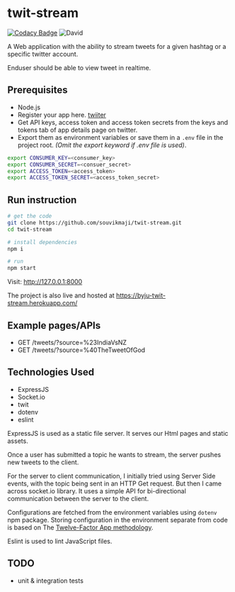 # twit-stream

[![Codacy Badge](https://api.codacy.com/project/badge/Grade/deb85e8f8e6c45929d53a7a96c18621f)](https://www.codacy.com/manual/souvikmaji/twit-stream?utm_source=github.com&amp;utm_medium=referral&amp;utm_content=souvikmaji/twit-stream&amp;utm_campaign=Badge_Grade)
![David](https://img.shields.io/david/souvikmaji/twit-stream)

A Web application with the ability to stream tweets for a given hashtag or a specific twitter account.

Enduser should be able to view tweet in realtime.

## Prerequisites

* Node.js
* Register your app here. [twiiter](https://apps.twitter.com/app/new)
* Get API keys, access token and access token secrets from the keys and tokens tab of app details page on twitter.
* Export them as environment variables or save them in a `.env` file in the project root. *(Omit the export keyword if .env file is used)*.

```sh
export CONSUMER_KEY=<consumer_key>
export CONSUMER_SECRET=<consuer_secret>
export ACCESS_TOKEN=<access_token>
export ACCESS_TOKEN_SECRET=<access_token_secret>
```

## Run instruction

```sh
# get the code
git clone https://github.com/souvikmaji/twit-stream.git
cd twit-stream

# install dependencies
npm i

# run
npm start
```

Visit: <http://127.0.0.1:8000>

The project is also live and hosted at <https://byju-twit-stream.herokuapp.com/>

## Example pages/APIs

* GET /tweets/?source=%23IndiaVsNZ
* GET /tweets/?source=%40TheTweetOfGod

## Technologies Used

* ExpressJS
* Socket.io
* twit
* dotenv
* eslint

ExpressJS is used as a static file server. It serves our Html pages and static assets.

Once a user has submitted a topic he wants to stream, the server pushes new tweets to the client.

For the server to client communication, I initially tried using Server Side events, with the topic being sent in an HTTP Get request. But then I came across socket.io library. It uses a simple API for bi-directional communication between the server to the client.

Configurations are fetched from the environment variables using `dotenv` npm package. Storing configuration in the environment separate from code is based on The [Twelve-Factor App methodology](https://12factor.net/config).

Eslint is used to lint JavaScript files.

## TODO

* unit & integration tests
